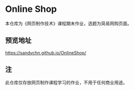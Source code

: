 # Online Shop

本仓库为《网页制作技术》课程期末作业，选题为简易网购页面。

## 预览地址

<https://sandychn.github.io/OnlineShop/>

## 注

此仓库仅存放网页制作课程学习的作业，不用于任何商业用途。
